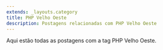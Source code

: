 ```yaml
---
extends: _layouts.category
title: PHP Velho Oeste
description: Postagens relacionadas com PHP Velho Oeste
---
```


Aqui estão todas as postagens com a tag PHP Velho Oeste.
